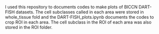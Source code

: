 I used this repository to documents codes to make plots of BICCN DART-FISH datasets. The cell subclasses called in each area were stored in whole_tissue fold and the DART-FISH_plots.ipynb documents the codes to crop ROI in each area. The cell subclass in the ROI of each area was also stored in the ROI folder.
